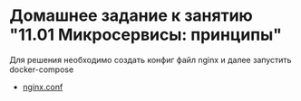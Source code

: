# Домашнее задание к занятию "11.01 Микросервисы: принципы"
Для решения необходимо создать конфиг файл nginx и далее запустить docker-compose
- [nginx.conf](gateway/nginx.conf)

